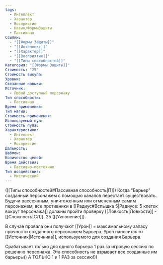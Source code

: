 ```yaml
---
tags:
  - Интеллект
  - Характер
  - Восприятие
  - Навык/ФормыЗащиты
  - Пассивная
Ссылки:
  - "[[Формы Защиты]]"
  - "[[Интеллект]]"
  - "[[Характер]]"
  - "[[Восприятие]]"
  - "[[Типы способностей]]"
Категория: "[[Формы Защиты]]"
Стоимость: "25"
Стоимость выкупа: 
Уровни: 
Связанные навыки: 
Источник:
  - Любой доступный персонажу
Тип способности:
  - Пассивная
Время применения: 
Тип магии: 
Стоимость применения: 
Используемый пул: 
Стоимость пула: 
Характеристики:
  - Интеллект
  - Характер
  - Восприятие
Дальность: 
Шаблон: 
Количество целей: 
Время действия:
  - Пассивно-постоянно
Тип воздействия:
  - Мистический
---
```

([[Типы способностей#Пассивная способность|П]]) Когда "Барьер" созданный персонажем с помощью каналов перестает существовать. Будучи рассеянным, уничтоженным или отмененным самим персонажем, все противники в [[Радиус#Вспышка 5|Радиусе: 5 клеток вокруг персонажа]] должны пройти проверку [[Ловкость|Ловкости]] - [[Сложность|СЛ]]: 25 ([[Уклонение]]).

В случае провала они получают [[Урон]] = максимальному запасу прочности созданного персонажем Барьера. Урон наносится от [[Источник|Источника]], используемого для создания Барьера.

Срабатывает только для одного барьера 1 раз за игровую сессию по решению персонажа. Эта способность не взрывает все созданные им барьеры)) А ТОЛЬКО 1 и 1 РАЗ за сессию!))